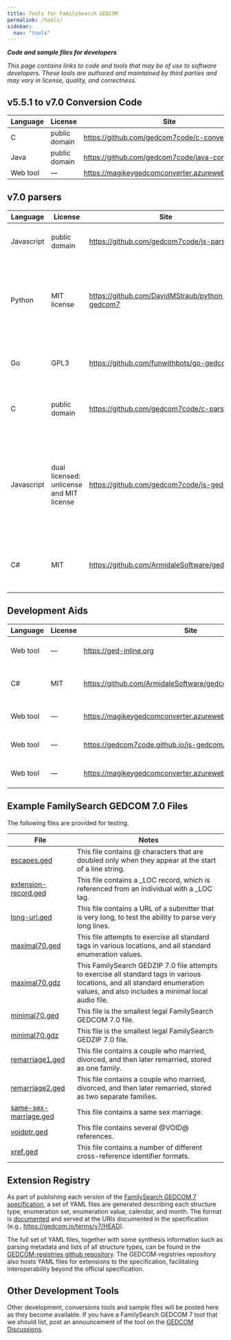 ```yaml
---
title: Tools for FamilySearch GEDCOM
permalink: /tools/
sidebar:
  nav: "tools"
---
```

***Code and sample files for developers***

*This page contains links to code and tools that may be of use to software developers. These tools are authored and maintained by third parties and may vary in license, quality, and correctness.*

## v5.5.1 to v7.0 Conversion Code

| Language | License | Site | Notes |
|----------|---------|------|-------|
| C | public domain | <https://github.com/gedcom7code/c-converter> | Command-line |
| Java | public domain | <https://github.com/gedcom7code/java-converter> | Command-line |
| Web tool | — | <https://magikeygedcomconverter.azurewebsites.net/> | Website |

## v7.0 parsers

| Language | License | Site | Notes |
|----------|---------|------|-------|
| Javascript | public domain | <https://github.com/gedcom7code/js-parser> | DOM-style, no validation, with SCHMA handling |
| Python | MIT license | <https://github.com/DavidMStraub/python-gedcom7> | based on regular expressions generated directly from the ABNF grammar via abnf-to-regexp |
| Go | GPL3 | <https://github.com/funwithbots/go-gedcom> | Golang package using ABNF grammar for validation |
| C | public domain | <https://github.com/gedcom7code/c-parser> | Parses tree and resolves points with syntatic validation |
| Javascript | dual licensed: unlicense and MIT license | <https://github.com/gedcom7code/js-gedcom> | DOM-style, full validation, with full SCHMA handling and registry parsing; also supports programmatic creation of GEDCOM files |
| C# | MIT | <https://github.com/ArmidaleSoftware/gedcom7> | GEDCOM 7 parsing, validation, and comparison library |

## Development Aids

| Language | License | Site | Notes |
|----------|---------|------|-------|
| Web tool | — | <https://ged-inline.org> | GEDCOM file validator website |
| C# | MIT | <https://github.com/ArmidaleSoftware/gedcom7> | Compatibility checker command-line tool |
| Web tool | — | <https://magikeygedcomconverter.azurewebsites.net/Compatibility> | Compatibillity checker website |
| Web tool | — | <https://gedcom7code.github.io/js-gedcom/> | GEDCOM file validator website |
| Web tool | — | <https://magikeygedcomconverter.azurewebsites.net/Validate> | GEDCOM file validator website |

## Example FamilySearch GEDCOM 7.0 Files

The following files are provided for testing.

| File     | Notes                  |
|----------|------------------------|
| [escapes.ged](/testfiles/gedcom70/escapes.ged) | This file contains @ characters that are doubled only when they appear at the start of a line string. |
| [extension-record.ged](/testfiles/gedcom70/extension-record.ged) | This file contains a _LOC record, which is referenced from an individual with a _LOC tag. |
| [long-url.ged](/testfiles/gedcom70/long-url.ged) | This file contains a URL of a submitter that is very long, to test the ability to parse very long lines. |
| [maximal70.ged](/testfiles/gedcom70/maximal70.ged) | This file attempts to exercise all standard tags in various locations, and all standard enumeration values. |
| [maximal70.gdz](/testfiles/gedcom70/maximal70.gdz) | This FamilySearch GEDZIP 7.0 file attempts to exercise all standard tags in various locations, and all standard enumeration values, and also includes a minimal local audio file.
| [minimal70.ged](/testfiles/gedcom70/minimal70.ged) | This file is the smallest legal FamilySearch GEDCOM 7.0 file. |
| [minimal70.gdz](/testfiles/gedcom70/minimal70.gdz) | This file is the smallest legal FamilySearch GEDZIP 7.0 file. |
| [remarriage1.ged](/testfiles/gedcom70/remarriage1.ged) | This file contains a couple who married, divorced, and then later remarried, stored as one family. |
| [remarriage2.ged](/testfiles/gedcom70/remarriage2.ged) | This file contains a couple who married, divorced, and then later remarried, stored as two separate families. |
| [same-sex-marriage.ged](/testfiles/gedcom70/same-sex-marriage.ged) | This file contains a same sex marriage. |
| [voidptr.ged](/testfiles/gedcom70/voidptr.ged) | This file contains several @VOID@ references. |
| [xref.ged](/testfiles/gedcom70/xref.ged) | This file contains a number of different cross-reference identifier formats. |

## Extension Registry

As part of publishing each version of the [FamilySearch GEDCOM 7 specification](https://gedcom.io/specs/#familysearch-gedcom-version-7), a set of YAML files are generated describing each structure type, enumeration set, enumeration value, calendar, and month.
The format is [documented](/terms/format)
and served at the URIs documented in the specification (e.g., <https://gedcom.io/terms/v7/HEAD>).

The full set of YAML files, together with some synthesis information such as parsing metadata and lists of all structure types, can be found in the [GEDCOM-registries github repository](https://github.com/familysearch/gedcom-registries).
The GEDCOM-registries repository also hosts YAML files for extensions to the specification,
facilitating interoperability beyond the official specification.

## Other Development Tools

Other development, conversions tools and sample files will be posted here as they become available.
If you have a FamilySearch GEDCOM 7 tool that we should list, post an announcement of the tool on the [GEDCOM Discussions](https://github.com/FamilySearch/GEDCOM/discussions).
